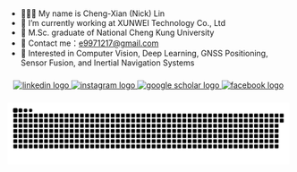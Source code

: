 
<!--## Hi there 👋 -->
###

- 🙋🏻‍♂️ My name is Cheng-Xian (Nick) Lin
- 🔭 I’m currently working at XUNWEI Technology Co., Ltd
- 🏫 M.Sc. graduate of National Cheng Kung University
- 💬 Contact me：e9971217@gmail.com
- 🌱 Interested in Computer Vision, Deep Learning, GNSS Positioning, Sensor Fusion, and Inertial Navigation Systems

###


<div align="center">
  <a href="https://www.linkedin.com/in/cheng-xian-lin-712846126" target="_blank" rel="noopener noreferrer">
    <img src="https://img.shields.io/static/v1?message=LinkedIn&logo=linkedin&label=&color=0077B5&logoColor=white&labelColor=&style=for-the-badge" height="25" alt="linkedin logo" />
  </a>
  <a href="https://www.instagram.com/cheng_shian" target="_blank" rel="noopener noreferrer">
    <img src="https://img.shields.io/static/v1?message=Instagram&logo=instagram&label=&color=E4405F&logoColor=white&labelColor=&style=for-the-badge" height="25" alt="instagram logo" />
  </a>
  <a href="https://scholar.google.com/citations?user=mualSekAAAAJ" target="_blank" rel="noopener noreferrer">
    <img src="https://img.shields.io/static/v1?message=Google+Scholar&logo=google-scholar&label=&color=4285F4&logoColor=white&labelColor=&style=for-the-badge" height="25" alt="google scholar logo" />
  </a>
  <a href="https://www.facebook.com/chengshian.1217" target="_blank" rel="noopener noreferrer">
    <img src="https://img.shields.io/static/v1?message=Facebook&logo=facebook&label=&color=1877F2&logoColor=white&labelColor=&style=for-the-badge" height="25" alt="facebook logo" />
  </a>
</div>


###
<img src="https://github.com/e9971217/e9971217/blob/main/snake.svg" alt="Snake animation" />

<!--
**e9971217/e9971217** is a ✨ _special_ ✨ repository because its `README.md` (this file) appears on your GitHub profile.

Here are some ideas to get you started:

- 🔭 I’m currently working on ...
- 🌱 I’m currently learning ...
- 👯 I’m looking to collaborate on ...
- 🤔 I’m looking for help with ...
- 💬 Ask me about ...
- 📫 How to reach me: ...
- 😄 Pronouns: ...
- ⚡ Fun fact: ...
-->
